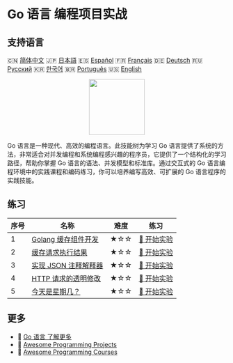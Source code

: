 # Go 语言 编程项目实战

## 支持语言

🇨🇳 [简体中文](README_zh.md) 🇯🇵 [日本語](README_ja.md) 🇪🇸 [Español](README_es.md) 🇫🇷 [Français](README_fr.md) 🇩🇪 [Deutsch](README_de.md) 🇷🇺 [Русский](README_ru.md) 🇰🇷 [한국어](README_ko.md) 🇧🇷 [Português](README_pt.md) 🇺🇸 [English](README.md) 

<div align="center">
<img width="128px" src="https://file.labex.io/path/YgASYacMNI6I.png">
</div>

Go 语言是一种现代、高效的编程语言。此技能树为学习 Go 语言提供了系统的方法，非常适合对并发编程和系统编程感兴趣的程序员，它提供了一个结构化的学习路径，帮助你掌握 Go 语言的语法、并发模型和标准库。通过交互式的 Go 语言编程环境中的实践课程和编码练习，你可以培养编写高效、可扩展的 Go 语言程序的实践技能。

## 练习

|   序号 | 名称                                                                                                 | 难度   | 练习                                                                                         |
|--------|------------------------------------------------------------------------------------------------------|--------|----------------------------------------------------------------------------------------------|
|      1 | [Golang 缓存组件开发](https://labex.io/zh/courses/project-development-of-golang-caching-component)   | ★☆☆    | [🚀 开始实验](https://labex.io/zh/courses/project-development-of-golang-caching-component)   |
|      2 | [缓存请求执行结果](https://labex.io/zh/courses/project-cache-request-execution-results)              | ★☆☆    | [🚀 开始实验](https://labex.io/zh/courses/project-cache-request-execution-results)           |
|      3 | [实现 JSON 注释解释器](https://labex.io/zh/courses/project-implement-json-comment-interpreter)       | ★☆☆    | [🚀 开始实验](https://labex.io/zh/courses/project-implement-json-comment-interpreter)        |
|      4 | [HTTP 请求的透明修改](https://labex.io/zh/courses/project-transparent-modification-of-http-requests) | ★☆☆    | [🚀 开始实验](https://labex.io/zh/courses/project-transparent-modification-of-http-requests) |
|      5 | [今天是星期几？](https://labex.io/zh/courses/project-what-day-is-it-today)                           | ★☆☆    | [🚀 开始实验](https://labex.io/zh/courses/project-what-day-is-it-today)                      |

## 更多

- 🔗 [Go 语言 了解更多](https://labex.io/zh/skilltrees/go)
- 🔗 [Awesome Programming Projects](https://github.com/labex-labs/awesome-programming-projects)
- 🔗 [Awesome Programming Courses](https://github.com/labex-labs/awesome-programming-courses)

